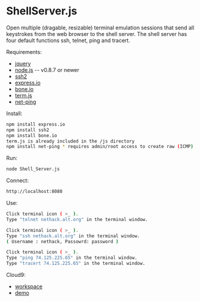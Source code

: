 ShellServer.js
==============

Open multiple (dragable, resizable) terminal emulation sessions that send all keystrokes from the web browser to the shell server. The shell server has four default functions ssh, telnet, ping and tracert. 


Requirements:
* [jquery](http://jquery.com/)
* [node.js](http://nodejs.org/) -- v0.8.7 or newer
* [ssh2](https://github.com/mscdex/ssh2)
* [express.io](https://github.com/techpines/express.io)
* [bone.io](https://github.com/techpines/bone.io)
* [term.js](https://github.com/chjj/term.js)
* [net-ping](https://npmjs.org/package/net-ping/)

Install:
```bash
npm install express.io
npm install ssh2
npm install bone.io
term.js is already included in the /js directory
npm install net-ping * requires admin/root access to create raw (ICMP) packets
```


Run:
```bash
node Shell_Server.js
```


Connect:
```bash
http://localhost:8080
```


Use:
```bash
Click terminal icon ( >_ ). 
Type "telnet nethack.alt.org" in the terminal window.

Click terminal icon ( >_ ). 
Type "ssh nethack.alt.org" in the terminal window. 
( Username : nethack, Passowrd: password )

Click terminal icon ( >_ ). 
Type "ping 74.125.225.65" in the terminal window. 
Type "tracert 74.125.225.65" in the terminal window. 

```

Cloud9:
* [workspace](https://c9.io/pr1m3n0d3/shellserver_js)
* [demo](https://shellserver_js-c9-pr1m3n0d3.c9.io)

